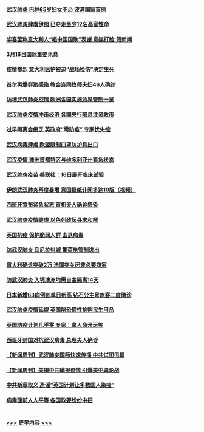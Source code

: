 #### [武汉肺炎 巴林65岁妇女不治 波湾国家首例](../pages/prog202/a102800746.md?t=03162231) 
#### [武汉肺炎肆虐伊朗 已夺走至少12名高官性命](../pages/prog202/a102800708.md?t=03162231) 
#### [华春莹称意大利人“唱中国国歌”表谢 意媒打脸:假新闻](../pages/prog202/a102800647.md?t=03162231) 
#### [3月16日国际重要讯息](../pages/prog202/a102800558.md?t=03162231) 
#### [疫情惨烈 意大利医护被迫“战场检伤”决定生死](../pages/prog202/a102800580.md?t=03162231) 
#### [首尔再爆群聚感染 教会连同牧师夫妇46人确诊](../pages/prog202/a102800526.md?t=03162231) 
#### [防堵武汉肺炎疫情 欧洲各国实施边界管制一览](../pages/prog202/a102800492.md?t=03162231) 
#### [武汉肺炎疫情冲击经济 各国央行降息注资救市](../pages/prog202/a102800477.md?t=03162231) 
#### [过早隔离会疲乏 英政府“零防疫” 专家忧失控](../pages/prog202/a102800434.md?t=03162231) 
#### [武汉病毒肆虐 欧盟限制口罩防护具出口](../pages/prog202/a102800413.md?t=03162231) 
#### [武汉疫情 澳洲首都特区与维多利亚州紧急状态](../pages/prog202/a102800391.md?t=03162231) 
#### [武汉肺炎疫苗 美联社：16日展开临床试验](../pages/prog202/a102800374.md?t=03162231) 
#### [伊朗武汉肺炎再度暴增 意国报纸讣闻多达10版（视频）](../pages/prog202/a102800192.md?t=03162231) 
#### [西班牙宣布紧急状态 首相夫人确诊感染](../pages/prog202/a102800168.md?t=03162231) 
#### [武汉肺炎疫情肆虐 以色列政坛寻求和解](../pages/prog202/a102800151.md?t=03162231) 
#### [英国抗疫 保护脆弱人群 击退病毒](../pages/prog202/a102800145.md?t=03162231) 
#### [防武汉肺炎 马尼拉封城 警荷枪管制进出](../pages/prog202/a102800083.md?t=03162231) 
#### [意大利确诊突破2万 法国突关闭非必要商家](../pages/prog202/a102800071.md?t=03162231) 
#### [防武汉肺炎 入境澳洲均需自主隔离14天](../pages/prog202/a102800049.md?t=03162231) 
#### [日本新增63病例创单日新高 钻石公主号旅客二度确诊](../pages/prog202/a102800002.md?t=03162231) 
#### [武汉肺炎疫情延烧 英国陷恐慌性抢购民生用品](../pages/prog202/a102799980.md?t=03162231) 
#### [英国防疫计划几乎零 专家：拿人命开玩笑](../pages/prog202/a102799943.md?t=03162231) 
#### [西班牙封国对抗武汉病毒 总理夫人确诊](../pages/prog202/a102799930.md?t=03162231) 
#### [【新闻周刊】武汉肺炎国际快速传播 中共试图甩锅](../pages/prog202/a102799845.md?t=03162231) 
#### [【新闻周刊】美揭中共瞒报疫情  引爆美中舆论战](../pages/prog202/a102799836.md?t=03162231) 
#### [中共断章取义 造谣“英国计划让多数国人染疫”](../pages/prog202/a102799810.md?t=03162231) 
#### [病毒面前人人平等 各国政要纷纷中招](../pages/prog202/a102799720.md?t=03162231) 

----
#### [ >>> 更早内容 <<< ](../indexes/prog202-earlier.md)
